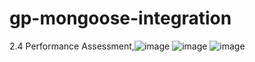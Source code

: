 # gp-mongoose-integration
2.4 Performance Assessment,![image](https://github.com/user-attachments/assets/7f6fb967-ebe4-413d-b13a-716467f97f07)
![image](https://github.com/user-attachments/assets/34fc1f23-ec16-4eea-884f-ef53f50576eb)
![image](https://github.com/user-attachments/assets/99331319-1555-4cdc-9109-dffa2b19fccf)

